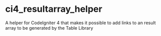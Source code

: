 # ci4_resultarray_helper
A helper for CodeIgniter 4 that makes it possible to add links to an result array to be generated by the Table Library
